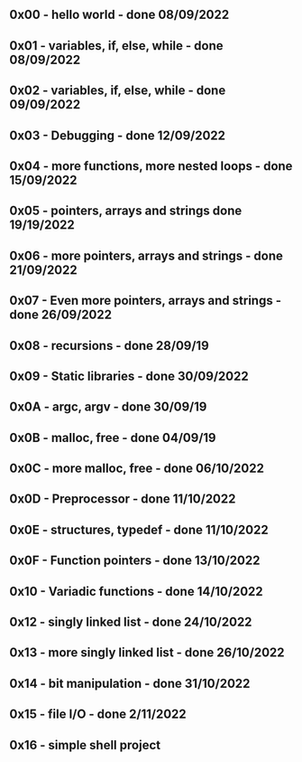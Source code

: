 ## 0x00 - hello world - done 08/09/2022
## 0x01 - variables, if, else, while - done 08/09/2022
## 0x02 - variables, if, else, while - done 09/09/2022
## 0x03 - Debugging - done 12/09/2022
## 0x04 - more functions, more nested loops - done 15/09/2022
## 0x05 - pointers, arrays and strings done 19/19/2022
## 0x06 -  more pointers, arrays and strings - done 21/09/2022
## 0x07 - Even more pointers, arrays and strings - done 26/09/2022
## 0x08 - recursions - done 28/09/19
## 0x09 - Static libraries - done 30/09/2022
## 0x0A - argc, argv - done 30/09/19
## 0x0B - malloc, free - done 04/09/19
## 0x0C - more malloc, free - done 06/10/2022
## 0x0D - Preprocessor - done 11/10/2022
## 0x0E - structures, typedef -  done 11/10/2022
## 0x0F - Function pointers - done 13/10/2022
## 0x10 - Variadic functions - done 14/10/2022
## 0x12 - singly linked list - done 24/10/2022
## 0x13 - more singly linked list - done 26/10/2022
## 0x14 - bit manipulation - done 31/10/2022
## 0x15 - file I/O - done 2/11/2022
## 0x16 - simple shell project

